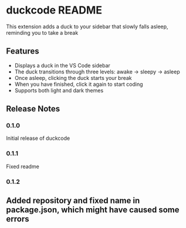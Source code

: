 # duckcode README

This extension adds a duck to your sidebar that slowly falls asleep, reminding you to take a break

## Features
- Displays a duck in the VS Code sidebar
- The duck transitions through three levels: awake -> sleepy -> asleep
- Once asleep, clicking the duck starts your break
- When you have finished, click it again to start coding
- Supports both light and dark themes 

## Release Notes
### 0.1.0

Initial release of duckcode

### 0.1.1

Fixed readme

### 0.1.2
Added repository and fixed name in package.json, which might have caused some errors
---
